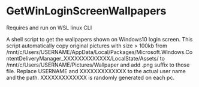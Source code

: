 # GetWinLoginScreenWallpapers

Requires and run on WSL linux CLI

A shell script to get the wallpapers shown on Windows10 login screen.
This script automatically copy original pictures with size > 100kb from
      /mnt/c/Users/USERNAME/AppData/Local/Packages/Microsoft.Windows.ContentDeliveryManager_XXXXXXXXXXXXX/LocalState/Assets/ 
to
      /mnt/c/Users/USERNAME/Pictures/Wallpaper
and add .png suffix to those file.
Replace USERNAME and XXXXXXXXXXXXX to the actual user name and the path. XXXXXXXXXXXXX is randomly generated on each pc.
